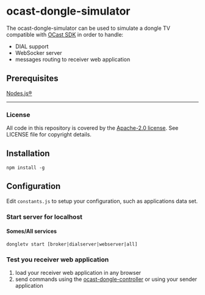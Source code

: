 # ocast-dongle-simulator

The ocast-dongle-simulator can be used to simulate a dongle TV compatible with [OCast SDK](https://github.com/Orange-OpenSource/OCast-JS) in order to handle:
- DIAL support
- WebSocker server
- messages routing to receiver web application


## Prerequisites

[Nodes.js®](https://nodejs.org/en/)

---

### License

All code in this repository is covered by the [Apache-2.0 license](http://www.apache.org/licenses/LICENSE-2.0). See LICENSE file for copyright details.

## Installation

`npm install -g`

## Configuration

Edit `constants.js` to setup your configuration, such as applications data set.

### Start server for localhost

#### Somes/All services

    dongletv start [broker|dialserver|webserver|all]

### Test you receiver web application

 1. load your receiver web application in any browser
 2. send commands using the [ocast-dongle-controller](https://github.com/Orange-OpenSource/ocast-dongle-controller) or using your sender application
